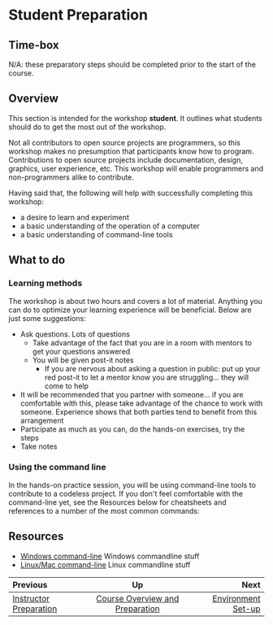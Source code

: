 <!-- begin auto-generated title section -->
# Student Preparation
<!-- end auto-generated section -->


## Time-box

N/A: these preparatory steps should be completed prior to the start of the course.


## Overview

This section is intended for the workshop **student**. It outlines what students should do to get the most out of the workshop.

Not all contributors to open source projects are programmers, so this workshop makes no presumption that participants know how to program. Contributions to open source projects include documentation, design, graphics, user experience, etc. This workshop will enable programmers and non-programmers alike to contribute.

Having said that, the following will help with successfully completing this workshop:

* a desire to learn and experiment
* a basic understanding of the operation of a computer
* a basic understanding of command-line tools


## What to do

### Learning methods

The workshop is about two hours and covers a lot of material. Anything you can do to optimize your learning experience will be beneficial. Below are just some suggestions:

* Ask questions. Lots of questions
    * Take advantage of the fact that you are in a room with mentors to get your questions answered
    * You will be given post-it notes
        * If you are nervous about asking a question in public: put up your red post-it to let a mentor know you are struggling... they will come to help
* It will be recommended that you partner with someone... if you are comfortable with this, please take advantage of the chance to work with someone. Experience shows that both parties tend to benefit from this arrangement
* Participate as much as you can, do the hands-on exercises, try the steps
* Take notes


### Using the command line

In the hands-on practice session, you will be using command-line tools to contribute to a codeless project. If you don't feel comfortable with the command-line yet, see the Resources below for cheatsheets and references to a number of the most common commands:



## Resources

* [Windows command-line](http://www.cs.columbia.edu/~sedwards/classes/2017/1102-spring/Command%20Prompt%20Cheatsheet.pdf) Windows commandline stuff
* [Linux/Mac command-line](https://files.fosswire.com/2007/08/fwunixref.pdf) Linux commandline stuff

<!-- begin auto-generated nav-links section -->
| Previous | Up | Next |
|:---------|:---:|-----:|
| [Instructor Preparation](./prereq_instructor.md) | [Course Overview and Preparation](./prereq_overview.md) | [Environment Set-up](./environment_overview.md) |
<!-- end auto-generated section -->
